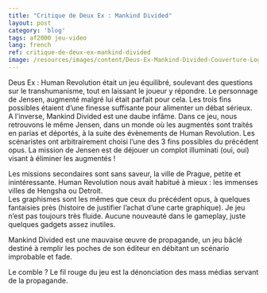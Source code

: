 ```yaml
---
title: "Critique de Deux Ex : Mankind Divided"
layout: post
category: 'blog'
tags: af2000 jeu-video
lang: french
ref: critique-de-deux-ex-mankind-divided
image: /resources/images/content/Deus-Ex-Mankind-Divided-Couverture-Logo.jpg
---
```


Deus Ex : Human Revolution était un jeu équilibré, soulevant des questions sur le transhumanisme, tout en laissant le joueur y répondre. Le personnage de Jensen, augmenté malgré lui était parfait pour cela. Les trois fins possibles étaient d’une finesse suffisante pour alimenter un débat sérieux. A l’inverse, Mankind Divided est une daube infâme. Dans ce jeu, nous retrouvons le même Jensen, dans un monde où les augmentés sont traités en parias et déportés, à la suite des évènements de Human Revolution. Les scénaristes ont arbitrairement choisi l’une des 3 fins possibles du précédent opus. La mission de Jensen est de déjouer un complot illuminati (oui, oui) visant à éliminer les augmentés !

Les missions secondaires sont sans saveur, la ville de Prague, petite et inintéressante. Human Revolution nous avait habitué à mieux : les immenses villes de Hengsha ou Detroit.  
Les graphismes sont les mêmes que ceux du précédent opus, à quelques fantaisies près (histoire de justifier l’achat d’une carte graphique). Je jeu n’est pas toujours très fluide. Aucune nouveauté dans le gameplay, juste quelques gadgets assez inutiles.

Mankind Divided est une mauvaise œuvre de propagande, un jeu bâclé destiné à remplir les poches de son éditeur en débitant un scénario improbable et fade.

Le comble ? Le fil rouge du jeu est la dénonciation des mass médias servant de la propagande.